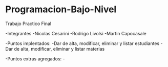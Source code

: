 # Programacion-Bajo-Nivel
Trabajo Practico Final 

-Integrantes
    -Nicolas Cesarini
    -Rodrigo Livolsi
    -Martin Capocasale

-Puntos implentados:
    -Dar de alta, modificar, eliminar y listar estudiantes
    -Dar de alta, modificar, eliminar y listar materias

-Puntos extras agregados:
    -